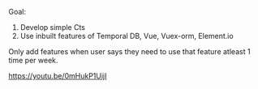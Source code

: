 Goal:

1. Develop simple Cts
2. Use inbuilt features of Temporal DB, Vue, Vuex-orm, Element.io

Only add features when user says they need to use that feature atleast 1 time per week.

https://youtu.be/0mHukP1UijI

